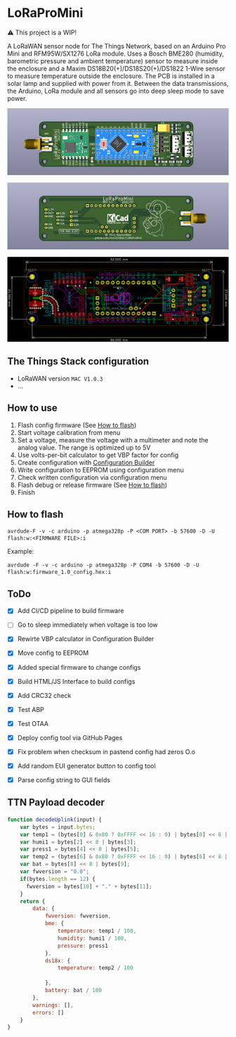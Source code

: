 # LoRaProMini

:warning: This project is a WIP!

A LoRaWAN sensor node for The Things Network, based on an Arduino Pro Mini and RFM95W/SX1276 LoRa module. Uses a Bosch BME280 (humidity, barometric pressure and ambient temperature) sensor to measure inside the enclosure and a Maxim DS18B20(+)/DS18S20(+)/DS1822 1-Wire sensor to measure temperature outside the enclosure. The PCB is installed in a solar lamp and supplied with power from it. Between the data transmissions, the Arduino, LoRa module and all sensors go into deep sleep mode to save power.

![PCB Front Assembled](.github/pcb_front_assembled.png)
<!--- ![PCB Front](.github/pcb_front.png) --->
![PCB Back Assembled](.github/pcb_back_assembled.png)
<!--- ![PCB Back](.github/pcb_back.png) --->
![PCB KiCad](.github/pcb_kicad.png)

## The Things Stack configuration

- LoRaWAN version `MAC V1.0.3`
- ...

## How to use

1. Flash config firmware (See [How to flash](#how-to-flash))
1. Start voltage calibration from menu
1. Set a voltage, measure the voltage with a multimeter and note the analog value. The range is optimized up to 5V
1. Use volts-per-bit calculator to get VBP factor for config
1. Create configuration with [Configuration Builder](https://foorschtbar.github.io/LoRaProMini/)
1. Write configuration to EEPROM using configuration menu
1. Check written configuration via configuration menu
1. Flash debug or release firmware (See [How to flash](#how-to-flash))
1. Finish

## How to flash

```
avrdude-F -v -c arduino -p atmega328p -P <COM PORT> -b 57600 -D -U flash:w:<FIRMWARE FILE>:i
```

Example:
```
avrdude -F -v -c arduino -p atmega328p -P COM4 -b 57600 -D -U flash:w:firmware_1.0_config.hex:i
```

## ToDo

- [x] Add CI/CD pipeline to build firmware
- [ ] Go to sleep immediately when voltage is too low
- [x] Rewirte VBP calculator in Configuration Builder
- [x] Move config to EEPROM
- [x] Added special firmware to change configs
- [x] Build HTML/JS Interface to build configs
- [x] Add CRC32 check
- [x] Test ABP
- [x] Test OTAA
- [x] Deploy config tool via GitHub Pages
- [x] Fix problem when checksum in pastend config had zeros O.o
- [x] Add random EUI generator button to config tool
- [x] Parse config string to GUI fields

 
## TTN Payload decoder
```javascript
function decodeUplink(input) {
    var bytes = input.bytes;
    var temp1 = (bytes[0] & 0x80 ? 0xFFFF << 16 : 0) | bytes[0] << 8 | bytes[1];
    var humi1 = bytes[2] << 8 | bytes[3];
    var press1 = bytes[4] << 8 | bytes[5];
    var temp2 = (bytes[6] & 0x80 ? 0xFFFF << 16 : 0) | bytes[6] << 8 | bytes[7];
    var bat = bytes[8] << 8 | bytes[9];
    var fwversion = "0.0";
    if(bytes.length == 12) {
      fwversion = bytes[10] + "." + bytes[11];
    }
    return {
        data: {
            fwversion: fwversion,
            bme: {
                temperature: temp1 / 100,
                humidity: humi1 / 100,
                pressure: press1
            },
            ds18x: {
                temperature: temp2 / 100

            },
            battery: bat / 100
        },
        warnings: [],
        errors: []
    }
}
```
